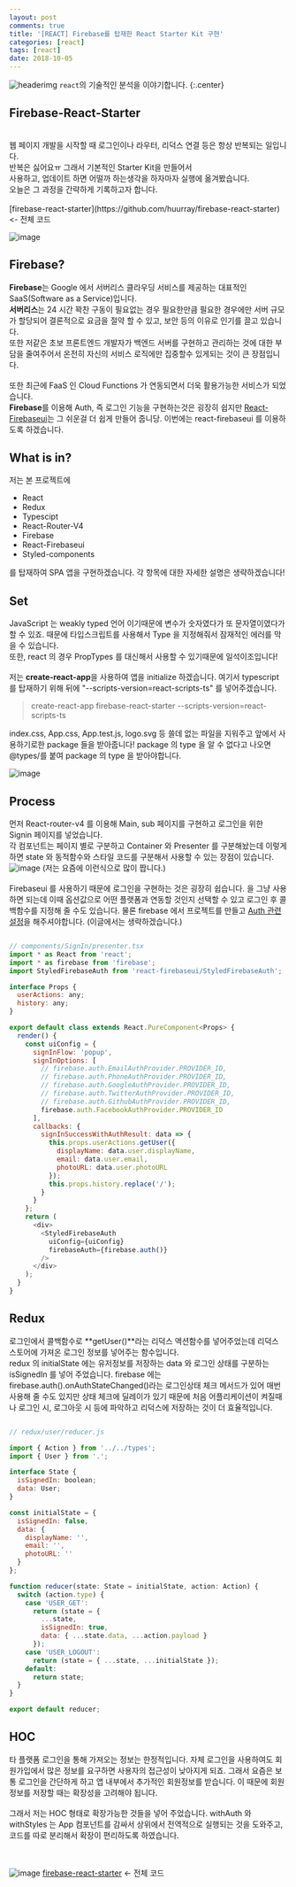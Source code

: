 ```yaml
---
layout: post
comments: true
title: '[REACT] Firebase를 탑재한 React Starter Kit 구현'
categories: [react]
tags: [react]
date: 2018-10-05
---
```


![headerimg](/assets/img/subcate/react.gif)
`react`의 기술적인 분석을 이야기합니다.
{:.center}

## Firebase-React-Starter

<br>
웹 페이지 개발을 시작할 때 로그인이나 라우터, 리덕스 연결 등은 항상 반복되는 일입니다. <br>
반복은 싫어요ㅠ 그래서 기본적인 Starter Kit을 만들어서 <br>
사용하고, 업데이트 하면 어떨까 하는생각을 하자마자 실행에 옮겨봤습니다. <br>
오늘은 그 과정을 간략하게 기록하고자 합니다.<br><br>
[firebase-react-starter](https://github.com/huurray/firebase-react-starter) <- 전체 코드

![image](/assets/img/post/react-starter/0.png)

## Firebase?

**Firebase**는 Google 에서 서버리스 클라우딩 서비스를 제공하는 대표적인 SaaS(Software as a Service)입니다. <br>
**서버리스**는 24 시간 꽉찬 구동이 필요없는 경우 필요한만큼 필요한 경우에만 서버 규모가 할당되어 결론적으로 요금을 절약 할 수 있고, 보안 등의
이유로 인기를 끌고 있습니다. <br>또한 저같은 초보 프론트엔드 개발자가 백엔드 서버를 구현하고 관리하는 것에 대한 부담을 줄여주어서
온전히 자신의 서비스 로직에만 집중할수 있게되는 것이 큰 장점입니다.<br>
<br>
또한 최근에 FaaS 인 Cloud Functions 가 연동되면서 더욱 활용가능한 서비스가 되었습니다.
<br>
**Firebase**를 이용해 Auth, 즉 로그인 기능을 구현하는것은 굉장히 쉽지만 [React-Firebaseui](https://github.com/firebase/firebaseui-web-react)는 그 쉬운걸 더 쉽게 만들어 줍니당.
이번에는 react-firebaseui 를 이용하도록 하겠습니다.

## What is in?

저는 본 프로젝트에

- React
- Redux
- Typescipt
- React-Router-V4
- Firebase
- React-Firebaseui
- Styled-components

를 탑재하여 SPA 앱을 구현하겠습니다. 각 항목에 대한 자세한 설명은 생략하겠습니다!

## Set

JavaScript 는 weakly typed 언어 이기때문에 변수가 숫자였다가 또 문자열이였다가 할 수 있죠.
때문에 타입스크립트를 사용해서 Type 을 지정해줘서 잠재적인 에러를 막을 수 있습니다.
<br>
또한, react 의 경우 PropTypes 를 대신해서 사용할 수 있기때문에 일석이조입니다!
<br><br>
저는 **create-react-app**을 사용하여 앱을 initialize 하겠습니다. 여기서 typescript 를 탑재하기 위해
뒤에 "--scripts-version=react-scripts-ts" 를 넣어주겠습니다.

> create-react-app firebase-react-starter --scripts-version=react-scripts-ts

index.css, App.css, App.test.js, logo.svg 등 쓸데 없는 파일을 지워주고 앞에서 사용하기로한 package 들을 받아줍니다!
package 의 type 을 알 수 없다고 나오면 @types/를 붙여 package 의 type 을 받아야합니다.

![image](/assets/img/post/react-starter/1.png)

## Process

먼저 React-router-v4 를 이용해 Main, sub 페이지를 구현하고 로그인을 위한 Signin 페이지를 넣었습니다.
<br>
각 컴포넌트는 페이지 별로 구분하고 Container 와 Presenter 를 구분해놨는데 이렇게 하면 state 와 동적함수와 스타일 코드를 구분해서 사용할 수 있는 장점이 있습니다.
<br>
![image](/assets/img/post/react-starter/2.png)
(저는 요즘에 이런식으로 많이 짭니다.)
<br><br>
Firebaseui 를 사용하기 때문에 로그인을 구현하는 것은 굉장히 쉽습니다. <StyledFirebaseAuth>을 그냥 사용하면 되는데 이때 옵션값으로 어떤 플랫폼과 연동할 것인지 선택할 수 있고 로그인 후 콜백함수를 지정해 줄 수도 있습니다. 물론 firebase 에서 프로젝트를 만들고 [Auth 관련 설정](https://console.firebase.google.com)을 해주셔야합니다. (이글에서는 생략하겠습니다.)

```javascript

// components/SignIn/presenter.tsx
import * as React from 'react';
import * as firebase from 'firebase';
import StyledFirebaseAuth from 'react-firebaseui/StyledFirebaseAuth';

interface Props {
  userActions: any;
  history: any;
}

export default class extends React.PureComponent<Props> {
  render() {
    const uiConfig = {
      signInFlow: 'popup',
      signInOptions: [
        // firebase.auth.EmailAuthProvider.PROVIDER_ID,
        // firebase.auth.PhoneAuthProvider.PROVIDER_ID,
        // firebase.auth.GoogleAuthProvider.PROVIDER_ID,
        // firebase.auth.TwitterAuthProvider.PROVIDER_ID,
        // firebase.auth.GithubAuthProvider.PROVIDER_ID,
        firebase.auth.FacebookAuthProvider.PROVIDER_ID
      ],
      callbacks: {
        signInSuccessWithAuthResult: data => {
          this.props.userActions.getUser({
            displayName: data.user.displayName,
            email: data.user.email,
            photoURL: data.user.photoURL
          });
          this.props.history.replace('/');
        }
      }
    };
    return (
      <div>
        <StyledFirebaseAuth
          uiConfig={uiConfig}
          firebaseAuth={firebase.auth()}
        />
      </div>
    );
  }
}
```




## Redux

로그인에서 콜백함수로 **getUser()**라는 리덕스 액션함수를 넣어주었는데 리덕스 스토어에 가져온 로그인 정보를 넣어주는 함수입니다.
<br>
redux 의 initialState 에는 유저정보를 저장하는 data 와 로그인 상태를 구분하는 isSignedIn 를 넣어 주었습니다. firebase 에는 firebase.auth().onAuthStateChanged()라는 로그인상태 체크 메서드가 있어 매번 사용해 줄 수도 있지만 상태 체크에 딜레이가 있기 때문에 처음 어플리케이션이 켜질때나 로그인 시, 로그아웃 시 등에 파악하고 리덕스에 저장하는 것이 더 효율적입니다.

```javascript

// redux/user/reducer.js

import { Action } from '../../types';
import { User } from '.';

interface State {
  isSignedIn: boolean;
  data: User;
}

const initialState = {
  isSignedIn: false,
  data: {
    displayName: '',
    email: '',
    photoURL: ''
  }
};

function reducer(state: State = initialState, action: Action) {
  switch (action.type) {
    case 'USER_GET':
      return (state = {
        ...state,
        isSignedIn: true,
        data: { ...state.data, ...action.payload }
      });
    case 'USER_LOGOUT':
      return (state = { ...state, ...initialState });
    default:
      return state;
  }
}

export default reducer;
```

## HOC

타 플랫폼 로그인을 통해 가져오는 정보는 한정적입니다. 자체 로그인을 사용하여도 회원가입에서 많은 정보를 요구하면 사용자의 접근성이 낮아지게 되죠. 그래서 요즘은 보통 로그인을 간단하게 하고 앱 내부에서 추가적인 회원정보를 받습니다. 이 때문에 회원정보를 저장할 때는 확장성을 고려해야 됩니다.
<br><br>
그래서 저는 HOC 형태로 확장가능한 것들을 넣어 주었습니다. withAuth 와 withStyles 는 App 컴포넌트를 감싸서 상위에서 전역적으로 실행되는 것을 도와주고, 코드를 따로 분리해서 확장이 편리하도록 하였습니다.

<br><br>
![image](/assets/img/post/react-starter/3.png)
[firebase-react-starter](https://github.com/huurray/firebase-react-starter) <- 전체 코드

